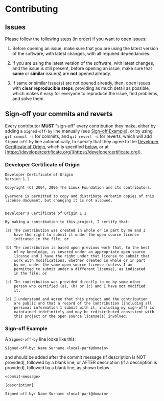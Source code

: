 # Contributing

## Issues

Please follow the following steps (in order) if you want to open issues:

1. Before opening an issue, make sure that you are using the latest version of the
   software, with latest changes, with all required dependancies.

2. If you are using the latest version of the software, with latest changes, and
   the issue is still present, before opening an issue, make sure that **same** or
   **similar** issue(s) are **not** opened already.

3. If same or similar issue(s) are not opened already, then, open issues with
   **clear reproducible steps**, providing as much detail as possible, which makes
   it easy for everyone to reproduce the issue, find problems, and solve them.

## Sign-off your commits and reverts

Every contributor **MUST** "sign-off" every contribution they make, either by
adding a `Signed-off-by` line manually (see 
[Sign-off Example](#sign-off-example)), or by using `git commit -s` for
commits, and `git revert -s` for reverts, which will add `Signed-off-by` line
automatically, to specify that they agree to the
[Developer Certificate of Origin](https://developercertificate.org/),
which is specified [below](#developer-certificate-of-origin), or at
[https://developercertificate.org/](https://developercertificate.org/).

### Developer Certificate of Origin

```
Developer Certificate of Origin
Version 1.1

Copyright (C) 2004, 2006 The Linux Foundation and its contributors.

Everyone is permitted to copy and distribute verbatim copies of this
license document, but changing it is not allowed.


Developer's Certificate of Origin 1.1

By making a contribution to this project, I certify that:

(a) The contribution was created in whole or in part by me and I
    have the right to submit it under the open source license
    indicated in the file; or

(b) The contribution is based upon previous work that, to the best
    of my knowledge, is covered under an appropriate open source
    license and I have the right under that license to submit that
    work with modifications, whether created in whole or in part
    by me, under the same open source license (unless I am
    permitted to submit under a different license), as indicated
    in the file; or

(c) The contribution was provided directly to me by some other
    person who certified (a), (b) or (c) and I have not modified
    it.

(d) I understand and agree that this project and the contribution
    are public and that a record of the contribution (including all
    personal information I submit with it, including my sign-off) is
    maintained indefinitely and may be redistributed consistent with
    this project or the open source license(s) involved.
```

### Sign-off Example

A `Signed-off-by` line looks like this:

`Signed-off-by: Name Surname <local-part@domain>`

and should be added after the commit message (if description is NOT provided),
followed by a blank line, or AFTER description (if a description is provided),
followed by a blank line, as shown below:

```
<commit-message>

[description]

Signed-off-by: Name Surname <local-part@domain>
```
